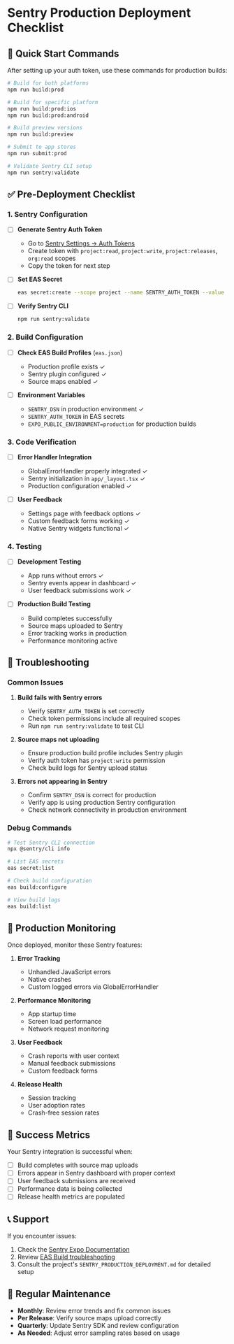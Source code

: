 # Sentry Production Deployment Checklist

## 🚀 Quick Start Commands

After setting up your auth token, use these commands for production builds:

```bash
# Build for both platforms
npm run build:prod

# Build for specific platform
npm run build:prod:ios
npm run build:prod:android

# Build preview versions
npm run build:preview

# Submit to app stores
npm run submit:prod

# Validate Sentry CLI setup
npm run sentry:validate
```

## ✅ Pre-Deployment Checklist

### 1. Sentry Configuration

- [ ] **Generate Sentry Auth Token**
  - Go to [Sentry Settings → Auth Tokens](https://sentry.io/settings/auth-tokens/)
  - Create token with `project:read`, `project:write`, `project:releases`, `org:read` scopes
  - Copy the token for next step

- [ ] **Set EAS Secret**

  ```bash
  eas secret:create --scope project --name SENTRY_AUTH_TOKEN --value your_token_here
  ```

- [ ] **Verify Sentry CLI**
  ```bash
  npm run sentry:validate
  ```

### 2. Build Configuration

- [ ] **Check EAS Build Profiles** (`eas.json`)
  - Production profile exists ✓
  - Sentry plugin configured ✓
  - Source maps enabled ✓

- [ ] **Environment Variables**
  - `SENTRY_DSN` in production environment ✓
  - `SENTRY_AUTH_TOKEN` in EAS secrets
  - `EXPO_PUBLIC_ENVIRONMENT=production` for production builds

### 3. Code Verification

- [ ] **Error Handler Integration**
  - GlobalErrorHandler properly integrated ✓
  - Sentry initialization in `app/_layout.tsx` ✓
  - Production configuration enabled ✓

- [ ] **User Feedback**
  - Settings page with feedback options ✓
  - Custom feedback forms working ✓
  - Native Sentry widgets functional ✓

### 4. Testing

- [ ] **Development Testing**
  - App runs without errors ✓
  - Sentry events appear in dashboard ✓
  - User feedback submissions work ✓

- [ ] **Production Build Testing**
  - Build completes successfully
  - Source maps uploaded to Sentry
  - Error tracking works in production
  - Performance monitoring active

## 🔧 Troubleshooting

### Common Issues

1. **Build fails with Sentry errors**
   - Verify `SENTRY_AUTH_TOKEN` is set correctly
   - Check token permissions include all required scopes
   - Run `npm run sentry:validate` to test CLI

2. **Source maps not uploading**
   - Ensure production build profile includes Sentry plugin
   - Verify auth token has `project:write` permission
   - Check build logs for Sentry upload status

3. **Errors not appearing in Sentry**
   - Confirm `SENTRY_DSN` is correct for production
   - Verify app is using production Sentry configuration
   - Check network connectivity in production environment

### Debug Commands

```bash
# Test Sentry CLI connection
npx @sentry/cli info

# List EAS secrets
eas secret:list

# Check build configuration
eas build:configure

# View build logs
eas build:list
```

## 📱 Production Monitoring

Once deployed, monitor these Sentry features:

1. **Error Tracking**
   - Unhandled JavaScript errors
   - Native crashes
   - Custom logged errors via GlobalErrorHandler

2. **Performance Monitoring**
   - App startup time
   - Screen load performance
   - Network request monitoring

3. **User Feedback**
   - Crash reports with user context
   - Manual feedback submissions
   - Custom feedback forms

4. **Release Health**
   - Session tracking
   - User adoption rates
   - Crash-free session rates

## 🎯 Success Metrics

Your Sentry integration is successful when:

- [ ] Build completes with source map uploads
- [ ] Errors appear in Sentry dashboard with proper context
- [ ] User feedback submissions are received
- [ ] Performance data is being collected
- [ ] Release health metrics are populated

## 📞 Support

If you encounter issues:

1. Check the [Sentry Expo Documentation](https://docs.sentry.io/platforms/react-native/manual-setup/expo/)
2. Review [EAS Build troubleshooting](https://docs.expo.dev/build/troubleshooting/)
3. Consult the project's `SENTRY_PRODUCTION_DEPLOYMENT.md` for detailed setup

## 🔄 Regular Maintenance

- **Monthly**: Review error trends and fix common issues
- **Per Release**: Verify source maps upload correctly
- **Quarterly**: Update Sentry SDK and review configuration
- **As Needed**: Adjust error sampling rates based on usage
